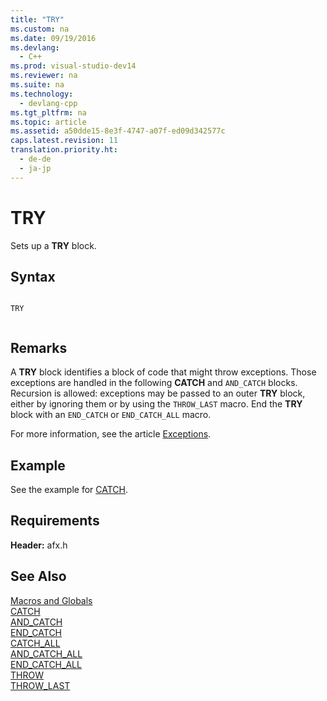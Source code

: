 ```yaml
---
title: "TRY"
ms.custom: na
ms.date: 09/19/2016
ms.devlang: 
  - C++
ms.prod: visual-studio-dev14
ms.reviewer: na
ms.suite: na
ms.technology: 
  - devlang-cpp
ms.tgt_pltfrm: na
ms.topic: article
ms.assetid: a50dde15-8e3f-4747-a07f-ed09d342577c
caps.latest.revision: 11
translation.priority.ht: 
  - de-de
  - ja-jp
---
```

# TRY
Sets up a **TRY** block.  
  
## Syntax  
  
```  
  
TRY  
  
```  
  
## Remarks  
 A **TRY** block identifies a block of code that might throw exceptions. Those exceptions are handled in the following **CATCH** and `AND_CATCH` blocks. Recursion is allowed: exceptions may be passed to an outer **TRY** block, either by ignoring them or by using the `THROW_LAST` macro. End the **TRY** block with an `END_CATCH` or `END_CATCH_ALL` macro.  
  
 For more information, see the article [Exceptions](../vs140/Exception-Handling-in-MFC.md).  
  
## Example  
 See the example for [CATCH](../vs140/CATCH.md).  
  
## Requirements  
 **Header:** afx.h  
  
## See Also  
 [Macros and Globals](../vs140/MFC-Macros-and-Globals.md)   
 [CATCH](../vs140/CATCH.md)   
 [AND_CATCH](../vs140/AND_CATCH.md)   
 [END_CATCH](../vs140/END_CATCH.md)   
 [CATCH_ALL](../vs140/CATCH_ALL.md)   
 [AND_CATCH_ALL](../vs140/AND_CATCH_ALL.md)   
 [END_CATCH_ALL](../vs140/END_CATCH_ALL.md)   
 [THROW](../vs140/THROW--MFC-.md)   
 [THROW_LAST](../vs140/THROW_LAST.md)